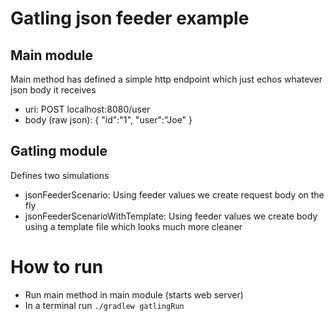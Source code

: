 # Gatling json feeder example

## Main module
Main method has defined a simple http endpoint which just echos whatever json body it receives

* uri: POST localhost:8080/user
* body (raw json): { "id":"1", "user":"Joe" }

## Gatling module
Defines two simulations

* jsonFeederScenario: Using feeder values we create request body on the fly
* jsonFeederScenarioWithTemplate: Using feeder values we create body using a template file which looks much more cleaner

# How to run

* Run main method in main module (starts web server)
* In a terminal run ``./gradlew gatlingRun``